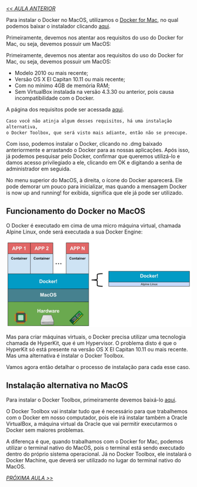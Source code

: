 *[<< AULA ANTERIOR](https://github.com/pvreboucas/docker/blob/aula-1/aulas/5-instalando-docker-no-windows.md)*


Para instalar o Docker no MacOS, utilizamos o [Docker for Mac](https://store.docker.com/editions/community/docker-ce-desktop-mac), no qual podemos baixar o instalador clicando [aqui](https://download.docker.com/mac/stable/Docker.dmg).

Primeiramente, devemos nos atentar aos requisitos do uso do Docker for Mac, ou seja, devemos possuir um MacOS:

Primeiramente, devemos nos atentar aos requisitos do uso do Docker for Mac, ou seja, devemos possuir um MacOS:

* Modelo 2010 ou mais recente;
* Versão OS X El Capitan 10.11 ou mais recente;
* Com no mínimo 4GB de memória RAM;
* Sem VirtualBox instalada na versão 4.3.30 ou anterior, pois causa incompatibilidade com o Docker.

A página dos requisitos pode ser acessada [aqui](https://docs.docker.com/desktop/mac/install/).

```
Caso você não atinja algum desses requisitos, há uma instalação alternativa,
o Docker Toolbox, que será visto mais adiante, então não se preocupe.
```

Com isso, podemos instalar o Docker, clicando no .dmg baixado anteriormente e arrastando o Docker para as nossas aplicações. Após isso, já podemos pesquisar pelo Docker, confirmar que queremos utilizá-lo e damos acesso privilegiado a ele, clicando em OK e digitando a senha de administrador em seguida.

No menu superior do MacOS, à direita, o ícone do Docker aparecerá. Ele pode demorar um pouco para inicializar, mas quando a mensagem Docker is now up and running! for exibida, significa que ele já pode ser utilizado.

## Funcionamento do Docker no MacOS ##

O Docker é executado em cima de uma micro máquina virtual, chamada Alpine Linux, onde será executada a sua Docker Engine:

![01](https://github.com/pvreboucas/docker/blob/aula-1/aulas/imagens/6-1-docker-macos.png)

Mas para criar máquinas virtuais, o Docker precisa utilizar uma tecnologia chamada de HyperKit, que é um Hypervisor. O problema disto é que o HyperKit só está presente na versão OS X El Capitan 10.11 ou mais recente. Mas uma alternativa é instalar o Docker Toolbox.

Vamos agora então detalhar o processo de instalação para cada esse caso.

## Instalação alternativa no MacOS ## 

Para instalar o Docker Toolbox, primeiramente devemos baixá-lo [aqui](https://download.docker.com/mac/stable/DockerToolbox.pkg).

O Docker Toolbox vai instalar tudo que é necessário para que trabalhemos com o Docker em nosso computador, pois ele irá instalar também a Oracle VirtualBox, a máquina virtual da Oracle que vai permitir executarmos o Docker sem maiores problemas.

A diferença é que, quando trabalhamos com o Docker for Mac, podemos utilizar o terminal nativo do MacOS, pois o terminal está sendo executado dentro do próprio sistema operacional. Já no Docker Toolbox, ele instalará o Docker Machine, que deverá ser utilizado no lugar do terminal nativo do MacOS.


*[PRÓXIMA AULA >>](https://github.com/pvreboucas/docker/blob/aula-1/aulas/7-hello-world.md)*
